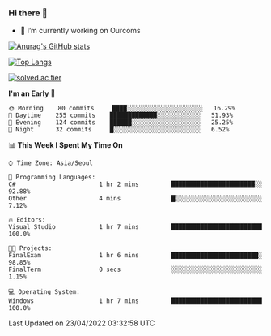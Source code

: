 ### Hi there 👋

- 🔭 I’m currently working on Ourcoms

<!--
**Rhange/Rhange** is a ✨ _special_ ✨ repository because its `README.md` (this file) appears on your GitHub profile.

Here are some ideas to get you started:

- 🌱 I’m currently learning ...
- 👯 I’m looking to collaborate on ...
- 🤔 I’m looking for help with ...
- 💬 Ask me about ...
- 📫 How to reach me: ...
- 😄 Pronouns: ...
- ⚡ Fun fact: ...
-->

[![Anurag's GitHub stats](https://github-readme-stats.vercel.app/api?username=rhange&show_icons=true&theme=gruvbox)](https://github.com/anuraghazra/github-readme-stats)

[![Top Langs](https://github-readme-stats.vercel.app/api/top-langs/?username=rhange&layout=compact&theme=gruvbox)](https://github.com/anuraghazra/github-readme-stats)

[![solved.ac tier](http://mazassumnida.wtf/api/generate_badge?boj=rhange0511)](https://solved.ac/rhange0511)

  <!--START_SECTION:waka-->
**I'm an Early 🐤** 

```text
🌞 Morning    80 commits     ████░░░░░░░░░░░░░░░░░░░░░   16.29% 
🌆 Daytime    255 commits    █████████████░░░░░░░░░░░░   51.93% 
🌃 Evening    124 commits    ██████░░░░░░░░░░░░░░░░░░░   25.25% 
🌙 Night      32 commits     █░░░░░░░░░░░░░░░░░░░░░░░░   6.52%

```


📊 **This Week I Spent My Time On** 

```text
⌚︎ Time Zone: Asia/Seoul

💬 Programming Languages: 
C#                       1 hr 2 mins         ███████████████████████░░   92.88% 
Other                    4 mins              █░░░░░░░░░░░░░░░░░░░░░░░░   7.12%

🔥 Editors: 
Visual Studio            1 hr 7 mins         █████████████████████████   100.0%

🐱‍💻 Projects: 
FinalExam                1 hr 6 mins         ████████████████████████░   98.85% 
FinalTerm                0 secs              ░░░░░░░░░░░░░░░░░░░░░░░░░   1.15%

💻 Operating System: 
Windows                  1 hr 7 mins         █████████████████████████   100.0%

```


 Last Updated on 23/04/2022 03:32:58 UTC
<!--END_SECTION:waka-->
